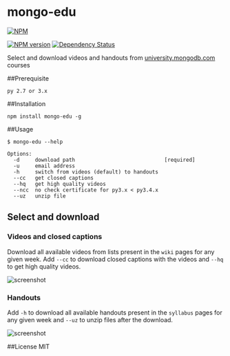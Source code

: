 mongo-edu
=========

[![NPM](https://nodei.co/npm/mongo-edu.png?compact=true)](https://nodei.co/npm/mongo-edu/)

[![NPM version](https://badge.fury.io/js/mongo-edu.png)](http://badge.fury.io/js/mongo-edu)
[![Dependency Status](https://gemnasium.com/przemyslawpluta/mongo-edu.png)](https://gemnasium.com/przemyslawpluta/mongo-edu)

Select and download videos and handouts from [university.mongodb.com](https://university.mongodb.com) courses

##Prerequisite

```
py 2.7 or 3.x
```

##Installation

```
npm install mongo-edu -g
```

##Usage

```
$ mongo-edu --help

Options:
  -d     download path                             [required]
  -u     email address
  -h     switch from videos (default) to handouts
  --cc   get closed captions
  --hq   get high quality videos
  --ncc  no check certificate for py3.x < py3.4.x
  --uz   unzip file
```

## Select and download

### Videos and closed captions

Download all available videos from lists present in the `wiki` pages for any given week. Add `--cc` to download closed captions with the videos and `--hq` to get high quality videos.

![screenshot](https://raw.github.com/przemyslawpluta/mongo-edu/gh-pages/images/me-videos-update.gif)

### Handouts

Add `-h` to download all available handouts present in the `syllabus` pages for any given week and `--uz` to unzip files after the download.

![screenshot](https://raw.github.com/przemyslawpluta/mongo-edu/gh-pages/images/me-handouts-update.gif)


##License
MIT